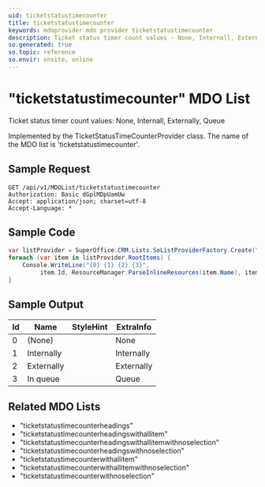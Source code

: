 ```yaml
---
uid: ticketstatustimecounter
title: ticketstatustimecounter
keywords: mdoprovider mdo provider ticketstatustimecounter
description: Ticket status timer count values - None, Internall, Externally, Queue
so.generated: true
so.topic: reference
so.envir: onsite, online
---
```


# "ticketstatustimecounter" MDO List
Ticket status timer count values: None, Internall, Externally, Queue



Implemented by the <see cref="T:SuperOffice.CRM.Lists.TicketStatusTimeCounterProvider">TicketStatusTimeCounterProvider</see> class.
The name of the MDO list is 'ticketstatustimecounter'.




## Sample Request

```http!
GET /api/v1/MDOList/ticketstatustimecounter
Authorization: Basic dGplMDpUamUw
Accept: application/json; charset=utf-8
Accept-Language: *

```

## Sample Code
```cs
var listProvider = SuperOffice.CRM.Lists.SoListProviderFactory.Create("ticketstatustimecounter", forceFlatList: true);
foreach (var item in listProvider.RootItems) {
    Console.WriteLine("{0} {1} {2} {3}", 
         item.Id, ResourceManager.ParseInlineResources(item.Name), item.StyleHint, item.ExtraInfo);
}
```

## Sample Output

|Id   | Name  |StyleHint|ExtraInfo |
| --- | ----- | ------- | -------- |
|0|(None)||None|
|1|Internally||Internally|
|2|Externally||Externally|
|3|In queue||Queue|


## Related MDO Lists

* "ticketstatustimecounterheadings"
* "ticketstatustimecounterheadingswithallitem"
* "ticketstatustimecounterheadingswithallitemwithnoselection"
* "ticketstatustimecounterheadingswithnoselection"
* "ticketstatustimecounterwithallitem"
* "ticketstatustimecounterwithallitemwithnoselection"
* "ticketstatustimecounterwithnoselection"
